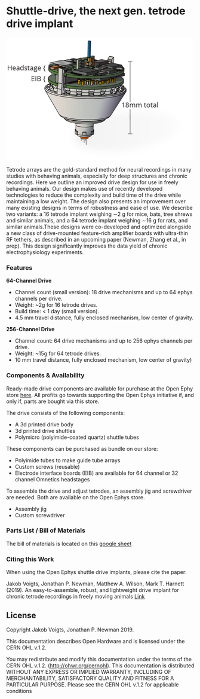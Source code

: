 # Shuttle-drive, the next gen. tetrode drive implant 

![mouse drive](doc/img/mousedrive_landing_page_img.png)

Tetrode arrays are the gold-standard method for neural recordings in many studies with behaving animals, especially for deep structures and chronic recordings. Here we outline an improved drive design for use in freely behaving animals. Our design makes use of recently developed technologies to reduce the complexity and build time of the drive while maintaining a low weight. The design also presents an improvement over many existing designs in terms of robustness and ease of use. We describe two variants: a 16 tetrode implant weighing ∼2 g for mice, bats, tree shrews and similar animals, and a 64 tetrode implant weighing ∼16 g for rats, and similar animals.These designs were co-developed and optimized alongside a new class of drive-mounted feature-rich amplifier boards with ultra-thin RF tethers, as described in an upcoming paper (Newman, Zhang et al., in prep). This design significantly improves the data yield of chronic electrophysiology experiments.

### Features

__64-Channel Drive__
- Channel count (small version): 18 drive mechanisms and up to 64 ephys channels per drive.
- Weight: ~2g for 16 tetrode drives.
- Build time:  < 1 day (small version).
- 4.5 mm travel distance, fully enclosed mechanism, low center of gravity. 

__256-Channel Drive__
- Channel count: 64 drive mechanisms and up to 256 ephys channels per drive.
- Weight: ~15g for 64 tetrode drives.
- 10 mm travel distance, fully enclosed mechanism, low center of gravity)

### Components & Availability

Ready-made drive components are available for purchase at the Open Ephy store
[here](http://www.open-ephys.org/drive-implant). All profits go towards
supporting the Open Ephys initiative if, and only if, parts are bought via this
store.

The drive consists of the following components:
- A 3d printed drive body
- 3d printed drive shuttles
- Polymicro (polyimide-coated quartz) shuttle tubes

These components can be purchased as bundle on our store:
- Polyimide tubes to make guide tube arrays 
- Custom screws (reusable) 
- Electrode interface boards (EIB) are available for 64 channel or 32 channel Omnetics headstages 

To assemble the drive and adjust tetrodes, an assembly jig and screwdriver are
needed. Both are available on the Open Ephys store.
- Assembly jig 
- Custom screwdriver 

### Parts List / Bill of Materials
The bill of materials is located on this [google sheet](https://docs.google.com/spreadsheets/d/1LGhZMRnzcyo_r0Nunrh_lfmy5V0NHia-rGRHAYOWq4o/edit?usp=sharing)

### Citing this Work 
When using the Open Ephys shuttle drive implants, please cite the paper:

Jakob Voigts, Jonathan P. Newman, Matthew A. Wilson, Mark T. Harnett (2019). An
easy-to-assemble, robust, and lightweight drive implant for chronic tetrode
recordings in freely moving animals [Link](https://www.biorxiv.org/content/10.1101/746651v1)

## License
Copyright Jakob Voigts, Jonathan P. Newman 2019.

This documentation describes Open Hardware and is licensed under the
CERN OHL v.1.2.

You may redistribute and modify this documentation under the terms of the CERN
OHL v.1.2. (http://ohwr.org/cernohl). This documentation is distributed WITHOUT
ANY EXPRESS OR IMPLIED WARRANTY, INCLUDING OF MERCHANTABILITY, SATISFACTORY
QUALITY AND FITNESS FOR A PARTICULAR PURPOSE. Please see the CERN OHL v.1.2 for
applicable conditions

